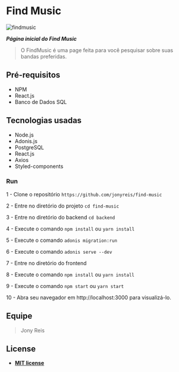 # Find Music

![findmusic](https://user-images.githubusercontent.com/35041924/73946934-7a946180-48d5-11ea-85e3-aaffb6b63e31.png)

***Página inicial do Find Music***

> O FindMusic é uma page feita para você pesquisar sobre suas bandas preferidas.


## Pré-requisitos

- NPM
- React.js
- Banco de Dados SQL

## Tecnologias usadas

- Node.js
- Adonis.js
- PostgreSQL
- React.js
- Axios
- Styled-components

### Run

1 - Clone o repositório `https://github.com/jonyreis/find-music`

2 - Entre no diretório do projeto `cd find-music`

3 - Entre no diretório do backend `cd backend`

4 - Execute o comando `npm install` ou `yarn install`

5 - Execute o comando `adonis migration:run`

6 - Execute o comando `adonis serve --dev`

7 - Entre no diretório do frontend

8 - Execute o comando `npm install` ou `yarn install`

9 - Execute o comando `npm start` ou `yarn start`

10 - Abra seu navegador em http://localhost:3000 para visualizá-lo.

## Equipe

> Jony Reis


## License


- **[MIT license](http://opensource.org/licenses/mit-license.php)**
